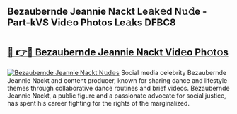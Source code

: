 ## Bezaubernde Jeannie Nackt Le𝚊k𝚎d N𝚞𝚍e - Part-kVS Vid𝚎o Photos Le𝚊ks DFBC8

# <h2><a href="http://fb3blo.evod.top/?m=Bezaubernde+Jeannie+Nackt">🔗 👉🔴 Bezaubernde Jeannie Nackt Vid𝚎o Ph𝚘t𝚘s</a></h2>

[![Bezaubernde Jeannie Nackt N𝚞d𝚎s](https://i.imgur.com/8V9OHl7.gif)](http://fb3blo.evod.top/?m=Bezaubernde+Jeannie+Nackt)
Social media celebrity Bezaubernde Jeannie Nackt and content producer, known for sharing dance and lifestyle themes through collaborative dance routines and brief videos. Bezaubernde Jeannie Nackt, a public figure and a passionate advocate for social justice, has spent his career fighting for the rights of the marginalized. 
